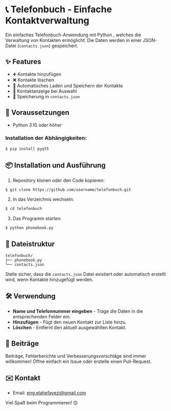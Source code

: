 # 📞 Telefonbuch - Einfache Kontaktverwaltung

Ein einfaches Telefonbuch-Anwendung mit Python , welches die Verwaltung von Kontakten ermöglicht. Die Daten werden in einer JSON-Datei (`contacts.json`) gespeichert.

## ✨ Features

* ➕ Kontakte hinzufügen
* ❌ Kontakte löschen
* 📂 Automatisches Laden und Speichern der Kontakte
* 📝 Kontaktanzeige bei Auswahl
* 💾 Speicherung in `contacts.json`

## 🚀 Voraussetzungen

* Python 3.10 oder höher

### Installation der Abhängigkeiten:

```bash
$ pip install pyqt5
```

## 📦 Installation und Ausführung

1. Repository klonen oder den Code kopieren:

```bash
$ git clone https://github.com/username/telefonbuch.git
```

2. In das Verzeichnis wechseln:

```bash
$ cd telefonbuch
```

3. Das Programm starten:

```bash
$ python phonebook.py
```

## 📂 Dateistruktur

```
telefonbuch/
├── phonebook.py
└── contacts.json
```

Stelle sicher, dass die `contacts.json` Datei existiert oder automatisch erstellt wird, wenn Kontakte hinzugefügt werden.

## 🛠️ Verwendung

* **Name und Telefonnummer eingeben** - Trage die Daten in die entsprechenden Felder ein.
* **Hinzufügen** - Fügt den neuen Kontakt zur Liste hinzu.
* **Löschen** - Entfernt den aktuell ausgewählten Kontakt.

## 🤝 Beiträge

Beiträge, Fehlerberichte und Verbesserungsvorschläge sind immer willkommen! Öffne einfach ein Issue oder erstelle einen Pull-Request.

## ✉️ Kontakt

* Email: eng.elahefayezi@gmail.com

Viel Spaß beim Programmieren! 😊
